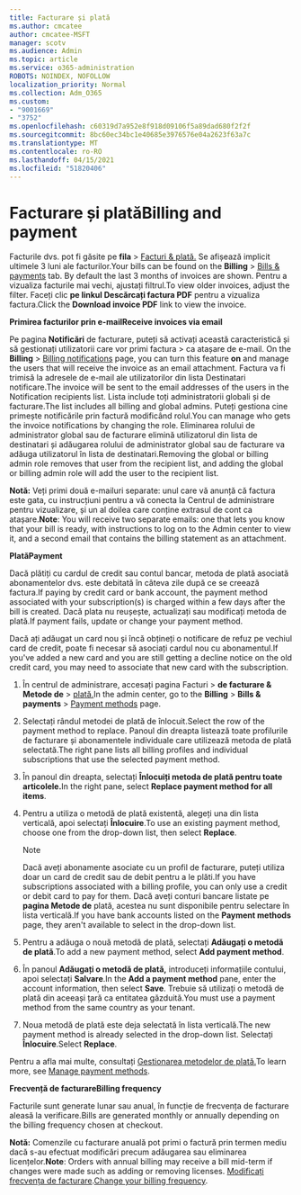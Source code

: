 ```yaml
---
title: Facturare și plată
ms.author: cmcatee
author: cmcatee-MSFT
manager: scotv
ms.audience: Admin
ms.topic: article
ms.service: o365-administration
ROBOTS: NOINDEX, NOFOLLOW
localization_priority: Normal
ms.collection: Adm_O365
ms.custom:
- "9001669"
- "3752"
ms.openlocfilehash: c60319d7a952e8f918d09106f5a89dad680f2f2f
ms.sourcegitcommit: 8bc60ec34bc1e40685e3976576e04a2623f63a7c
ms.translationtype: MT
ms.contentlocale: ro-RO
ms.lasthandoff: 04/15/2021
ms.locfileid: "51820406"
---
```

# <a name="billing-and-payment"></a><span data-ttu-id="ae6c6-102">Facturare și plată</span><span class="sxs-lookup"><span data-stu-id="ae6c6-102">Billing and payment</span></span>

<span data-ttu-id="ae6c6-103">Facturile dvs. pot fi găsite pe **fila**  >  [Facturi & plată.](https://go.microsoft.com/fwlink/p/?linkid=848039)  Se afișează implicit ultimele 3 luni ale facturilor.</span><span class="sxs-lookup"><span data-stu-id="ae6c6-103">Your bills can be found on the **Billing** > [Bills & payments](https://go.microsoft.com/fwlink/p/?linkid=848039) tab.  By default the last 3 months of invoices are shown.</span></span>  <span data-ttu-id="ae6c6-104">Pentru a vizualiza facturile mai vechi, ajustați filtrul.</span><span class="sxs-lookup"><span data-stu-id="ae6c6-104">To view older invoices, adjust the filter.</span></span>  <span data-ttu-id="ae6c6-105">Faceți clic **pe linkul Descărcați factura PDF** pentru a vizualiza factura.</span><span class="sxs-lookup"><span data-stu-id="ae6c6-105">Click the **Download invoice PDF** link to view the invoice.</span></span>

<span data-ttu-id="ae6c6-106">**Primirea facturilor prin e-mail**</span><span class="sxs-lookup"><span data-stu-id="ae6c6-106">**Receive invoices via email**</span></span>

<span data-ttu-id="ae6c6-107">Pe pagina **Notificări** de facturare, puteți să activați această caracteristică și să gestionați utilizatorii care vor primi factura  >  [](https://go.microsoft.com/fwlink/p/?linkid=853212) ca atașare de e-mail. </span><span class="sxs-lookup"><span data-stu-id="ae6c6-107">On the **Billing** > [Billing notifications](https://go.microsoft.com/fwlink/p/?linkid=853212) page, you can turn this feature **on** and manage the users that will receive the invoice as an email attachment.</span></span> <span data-ttu-id="ae6c6-108">Factura va fi trimisă la adresele de e-mail ale utilizatorilor din lista Destinatari notificare.</span><span class="sxs-lookup"><span data-stu-id="ae6c6-108">The invoice will be sent to the email addresses of the users in the Notification recipients list.</span></span> <span data-ttu-id="ae6c6-109">Lista include toți administratorii globali și de facturare.</span><span class="sxs-lookup"><span data-stu-id="ae6c6-109">The list includes all billing and global admins.</span></span>  <span data-ttu-id="ae6c6-110">Puteți gestiona cine primește notificările prin factură modificând rolul.</span><span class="sxs-lookup"><span data-stu-id="ae6c6-110">You can manage who gets the invoice notifications by changing the role.</span></span>  <span data-ttu-id="ae6c6-111">Eliminarea rolului de administrator global sau de facturare elimină utilizatorul din lista de destinatari și adăugarea rolului de administrator global sau de facturare va adăuga utilizatorul în lista de destinatari.</span><span class="sxs-lookup"><span data-stu-id="ae6c6-111">Removing the global or billing admin role removes that user from the recipient list, and adding the global or billing admin role will add the user to the recipient list.</span></span>

<span data-ttu-id="ae6c6-112">**Notă:** Veți primi două e-mailuri separate: unul care vă anunță că factura este gata, cu instrucțiuni pentru a vă conecta la Centrul de administrare pentru vizualizare, și un al doilea care conține extrasul de cont ca atașare.</span><span class="sxs-lookup"><span data-stu-id="ae6c6-112">**Note**: You will receive two separate emails: one that lets you know that your bill is ready, with instructions to log on to the Admin center to view it, and a second email that contains the billing statement as an attachment.</span></span>

<span data-ttu-id="ae6c6-113">**Plată**</span><span class="sxs-lookup"><span data-stu-id="ae6c6-113">**Payment**</span></span>

<span data-ttu-id="ae6c6-114">Dacă plătiți cu cardul de credit sau contul bancar, metoda de plată asociată abonamentelor dvs. este debitată în câteva zile după ce se creează factura.</span><span class="sxs-lookup"><span data-stu-id="ae6c6-114">If paying by credit card or bank account, the payment method associated with your subscription(s) is charged within a few days after the bill is created.</span></span> <span data-ttu-id="ae6c6-115">Dacă plata nu reușește, actualizați sau modificați metoda de plată.</span><span class="sxs-lookup"><span data-stu-id="ae6c6-115">If payment fails, update or change your payment method.</span></span>

<span data-ttu-id="ae6c6-116">Dacă ați adăugat un card nou și încă obțineți o notificare de refuz pe vechiul card de credit, poate fi necesar să asociați cardul nou cu abonamentul.</span><span class="sxs-lookup"><span data-stu-id="ae6c6-116">If you've added a new card and you are still getting a decline notice on the old credit card, you may need to associate that new card with the subscription.</span></span>

1. <span data-ttu-id="ae6c6-117">În centrul de administrare, accesați pagina Facturi  >  **de facturare & Metode de**  >  [plată.](https://go.microsoft.com/fwlink/p/?linkid=2018806)</span><span class="sxs-lookup"><span data-stu-id="ae6c6-117">In the admin center, go to the **Billing** > **Bills & payments** > [Payment methods](https://go.microsoft.com/fwlink/p/?linkid=2018806) page.</span></span>

2. <span data-ttu-id="ae6c6-118">Selectați rândul metodei de plată de înlocuit.</span><span class="sxs-lookup"><span data-stu-id="ae6c6-118">Select the row of the payment method to replace.</span></span> <span data-ttu-id="ae6c6-119">Panoul din dreapta listează toate profilurile de facturare și abonamentele individuale care utilizează metoda de plată selectată.</span><span class="sxs-lookup"><span data-stu-id="ae6c6-119">The right pane lists all billing profiles and individual subscriptions that use the selected payment method.</span></span>

3. <span data-ttu-id="ae6c6-120">În panoul din dreapta, selectați **Înlocuiți metoda de plată pentru toate articolele.**</span><span class="sxs-lookup"><span data-stu-id="ae6c6-120">In the right pane, select **Replace payment method for all items**.</span></span>

4. <span data-ttu-id="ae6c6-121">Pentru a utiliza o metodă de plată existentă, alegeți una din lista verticală, apoi selectați **Înlocuire**.</span><span class="sxs-lookup"><span data-stu-id="ae6c6-121">To use an existing payment method, choose one from the drop-down list, then select **Replace**.</span></span>

    > [!NOTE]
    > <span data-ttu-id="ae6c6-122">Dacă aveți abonamente asociate cu un profil de facturare, puteți utiliza doar un card de credit sau de debit pentru a le plăti.</span><span class="sxs-lookup"><span data-stu-id="ae6c6-122">If you have subscriptions associated with a billing profile, you can only use a credit or debit card to pay for them.</span></span> <span data-ttu-id="ae6c6-123">Dacă aveți conturi bancare listate pe **pagina Metode de** plată, acestea nu sunt disponibile pentru selectare în lista verticală.</span><span class="sxs-lookup"><span data-stu-id="ae6c6-123">If you have bank accounts listed on the **Payment methods** page, they aren't available to select in the drop-down list.</span></span>

5. <span data-ttu-id="ae6c6-124">Pentru a adăuga o nouă metodă de plată, selectați **Adăugați o metodă de plată**.</span><span class="sxs-lookup"><span data-stu-id="ae6c6-124">To add a new payment method, select **Add payment method**.</span></span>

6. <span data-ttu-id="ae6c6-125">În panoul **Adăugați o metodă de plată,** introduceți informațiile contului, apoi selectați **Salvare**.</span><span class="sxs-lookup"><span data-stu-id="ae6c6-125">In the **Add a payment method** pane, enter the account information, then select **Save**.</span></span> <span data-ttu-id="ae6c6-126">Trebuie să utilizați o metodă de plată din aceeași țară ca entitatea găzduită.</span><span class="sxs-lookup"><span data-stu-id="ae6c6-126">You must use a payment method from the same country as your tenant.</span></span>

7. <span data-ttu-id="ae6c6-127">Noua metodă de plată este deja selectată în lista verticală.</span><span class="sxs-lookup"><span data-stu-id="ae6c6-127">The new payment method is already selected in the drop-down list.</span></span> <span data-ttu-id="ae6c6-128">Selectați **Înlocuire**.</span><span class="sxs-lookup"><span data-stu-id="ae6c6-128">Select **Replace**.</span></span>

<span data-ttu-id="ae6c6-129">Pentru a afla mai multe, consultați [Gestionarea metodelor de plată.](https://docs.microsoft.com/microsoft-365/commerce/billing-and-payments/manage-payment-methods)</span><span class="sxs-lookup"><span data-stu-id="ae6c6-129">To learn more, see [Manage payment methods](https://docs.microsoft.com/microsoft-365/commerce/billing-and-payments/manage-payment-methods).</span></span>

<span data-ttu-id="ae6c6-130">**Frecvență de facturare**</span><span class="sxs-lookup"><span data-stu-id="ae6c6-130">**Billing frequency**</span></span>

<span data-ttu-id="ae6c6-131">Facturile sunt generate lunar sau anual, în funcție de frecvența de facturare aleasă la verificare.</span><span class="sxs-lookup"><span data-stu-id="ae6c6-131">Bills are generated monthly or annually depending on the billing frequency chosen at checkout.</span></span>  

<span data-ttu-id="ae6c6-132">**Notă:** Comenzile cu facturare anuală pot primi o factură prin termen mediu dacă s-au efectuat modificări precum adăugarea sau eliminarea licențelor.</span><span class="sxs-lookup"><span data-stu-id="ae6c6-132">**Note**: Orders with annual billing may receive a bill mid-term if changes were made such as adding or removing licenses.</span></span> <span data-ttu-id="ae6c6-133">[Modificați frecvența de facturare](https://docs.microsoft.com/microsoft-365/commerce/billing-and-payments/change-payment-frequency).</span><span class="sxs-lookup"><span data-stu-id="ae6c6-133">[Change your billing frequency](https://docs.microsoft.com/microsoft-365/commerce/billing-and-payments/change-payment-frequency).</span></span>
